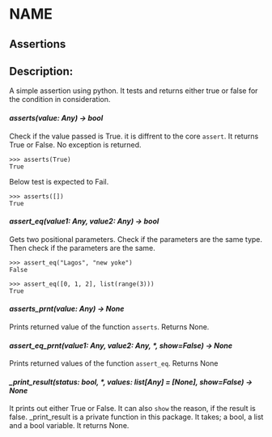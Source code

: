 # NAME

## Assertions

## Description:

A simple assertion using python. It tests and returns either true or false for the condition in consideration.


#### _asserts(value: Any) -> bool_

Check if the value passed is True. it is diffrent to the core `assert`.
It returns True or False. No exception is returned.

    >>> asserts(True)
    True

Below test is expected to Fail.

    >>> asserts([])
    True



#### _assert\_eq(value1: Any, value2: Any) -> bool_

Gets two positional parameters. Check if the parameters are the same type.
Then check if the parameters are the same.

    >>> assert_eq("Lagos", "new yoke")
    False

    >>> assert_eq([0, 1, 2], list(range(3)))
    True


#### _asserts\_prnt(value: Any) -> None_

Prints returned value of the function `asserts`. Returns None.


#### _assert\_eq\_prnt(value1: Any, value2: Any, *, show=False) -> None_

Prints returned values of the function `assert_eq`. Returns None


#### _\_print\_result(status: bool, *, values: list[Any] = [None], show=False) -> None_

It prints out either True or False. It can also `show` the reason, if the result is false.
_print_result is a private function in this package.
It takes; a bool, a list and a bool variable. It returns None.

